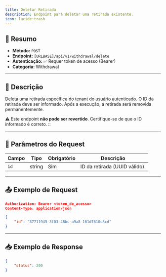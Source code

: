 ```yaml
---
title: Deletar Retirada
description: Endpoint para deletar uma retirada existente.
icon: lucide:trash
---
```



## 📌 Resumo

* **Método:** `POST`
* **Endpoint:** `[URLBASE]/api/v1/withdrawal/delete`
* **Autenticação:** ✅ Requer token de acesso (Bearer)
* **Categoria:** Withdrawal

---

## 📖 Descrição

Deleta uma retirada específica do tenant do usuário autenticado. O ID da retirada deve ser informado. Após a execução, a retirada será removida permanentemente.

⚠️ Este endpoint **não pode ser revertido**. Certifique-se de que o ID informado é correto.
\::

---

## 📝 Parâmetros do Request

| Campo | Tipo   | Obrigatório | Descrição                     |
| ----- | ------ | ----------- | ----------------------------- |
| `id`  | string | Sim         | ID da retirada (UUID válido). |

---

## 📤 Exemplo de Request

```json [ POST  [URLBASE]/api/v1/withdrawal/delete]
Authorization: Bearer <token_de_acesso>
Content-Type: application/json

{
    "id": "37711945-3f03-48bc-a9a8-161d7610c8cd"
}
```

---

## 📥 Exemplo de Response

```json [200 OK]
{
    "status": 200
}
```
